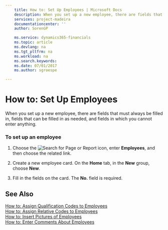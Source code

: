 ```yaml
---
    title: How to: Set Up Employees | Microsoft Docs
    description: When you set up a new employee, there are fields that must always be filled in, fields that can be filled in as needed, and fields in which you cannot enter anything.
    services: project-madeira
    documentationcenter: ''
    author: SorenGP

    ms.service: dynamics365-financials
    ms.topic: article
    ms.devlang: na
    ms.tgt_pltfrm: na
    ms.workload: na
    ms.search.keywords:
    ms.date: 07/01/2017
    ms.author: sgroespe

---
```

# How to: Set Up Employees
When you set up a new employee, there are fields that must always be filled in, fields that can be filled in as needed, and fields in which you cannot enter anything.  
  
### To set up an employee  
  
1.  Choose the ![Search for Page or Report](media/ui-search/search_small.png "Search for Page or Report icon") icon, enter **Employees**, and then choose the related link.  
  
2.  Create a new employee card. On the **Home** tab, in the **New** group, choose **New**.  
  
3.  Fill in the fields on the card. The **No.** field is required.  
  
## See Also  
 [How to: Assign Qualification Codes to Employees](../how-to-assign-qualification-codes-to-employees.md)   
 [How to: Assign Relative Codes to Employees](../how-to-assign-relative-codes-to-employees.md)   
 [How to: Insert Pictures of Employees](../how-to-insert-pictures-of-employees.md)   
 [How to: Enter Comments About Employees](../how-to-enter-comments-about-employees.md)